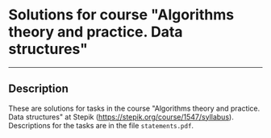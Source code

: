 # Solutions for course "Algorithms theory and practice. Data structures"
_____________________________
## Description
These are solutions for tasks in the course "Algorithms theory and practice. Data structures" at Stepik (https://stepik.org/course/1547/syllabus). 
Descriptions for the tasks are in the file `statements.pdf`.





